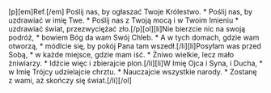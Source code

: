 [p][em]Ref.[/em] Poślij nas, by ogłaszać Twoje Królestwo. * Poślij nas, by uzdrawiać w imię Twe. * Poślij nas z Twoją mocą i w Twoim Imieniu * uzdrawiać świat, przezwyciężać zło.[/p][ol][li]Nie bierzcie nic na swoją podróż, * bowiem Bóg da wam Swój Chleb. * A w tych domach, gdzie wam otworzą, * módlcie się, by pokój Pana tam wszedł.[/li][li]Posyłam was przed Sobą, * w każde miejsce, gdzie mam iść. * Żniwo wielkie, lecz mało żniwiarzy. * Idźcie więc i zbierajcie plon.[/li][li]W Imię Ojca i Syna, i Ducha, * w Imię Trójcy udzielajcie chrztu. * Nauczajcie wszystkie narody. * Zostanę z wami, aż skończy się świat.[/li][/ol]